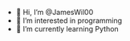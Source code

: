 - 👋 Hi, I’m @JamesWil00
- 👀 I’m interested in programming
- 🌱 I’m currently learning Python

<!---
JamesWil00/JamesWil00 is a ✨ special ✨ repository because its `README.md` (this file) appears on your GitHub profile.
You can click the Preview link to take a look at your changes.
--->
